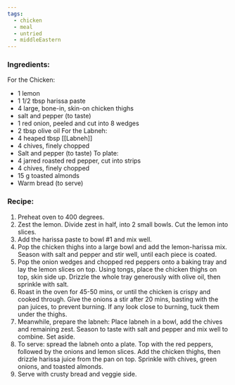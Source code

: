 ```yaml
---
tags:
  - chicken
  - meal
  - untried
  - middleEastern
---
```

### Ingredients:
For the Chicken: 
- 1 lemon
- 1 1/2 tbsp harissa paste
- 4 large, bone-in, skin-on chicken thighs
- salt and pepper (to taste)
- 1 red onion, peeled and cut into 8 wedges
- 2 tbsp olive oil
For the Labneh:
- 4 heaped tbsp [[Labneh]]
- 4 chives, finely chopped
- Salt and pepper (to taste)
To plate: 
- 4 jarred roasted red pepper, cut into strips
- 4 chives, finely chopped
- 15 g toasted almonds
- Warm bread (to serve)

### Recipe:
1. Preheat oven to 400 degrees.
2. Zest the lemon. Divide zest in half, into 2 small bowls. Cut the lemon into slices.
3. Add the harissa paste to bowl #1 and mix well. 
4. Pop the chicken thighs into a large bowl and add the lemon-harissa mix. Season with salt and pepper and stir well, until each piece is coated. 
5. Pop the onion wedges and chopped red peppers onto a baking tray and lay the lemon slices on top. Using tongs, place the chicken thighs on top, skin side up. Drizzle the whole tray generously with olive oil, then sprinkle with salt. 
6. Roast in the oven for 45-50 mins, or until the chicken is crispy and cooked through. Give the onions a stir after 20 mins, basting with the pan juices, to prevent burning. If any look close to burning, tuck them under the thighs.
7. Meanwhile, prepare the labneh: Place labneh in a bowl, add the chives and remaining zest. Season to taste with salt and pepper and mix well to combine. Set aside. 
8. To serve: spread the labneh onto a plate. Top with the red peppers, followed by the onions and lemon slices. Add the chicken thighs, then drizzle harissa juice from the pan on top. Sprinkle with chives, green onions, and toasted almonds. 
9. Serve with crusty bread and veggie side. 